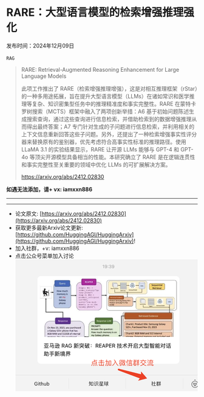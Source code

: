 # RARE：大型语言模型的检索增强推理强化
发布时间：2024年12月09日

`RAG`
> RARE: Retrieval-Augmented Reasoning Enhancement for Large Language Models
>
> 此项工作推出了 RARE（检索增强推理增强），这是对相互推理框架（rStar）的一种多用途拓展，旨在提升大型语言模型（LLMs）在诸如常识和医学推理等复杂、知识密集型任务中的推理精准度和事实完整性。RARE 在蒙特卡罗树搜索（MCTS）框架中融入了两项创新举措：A6 基于初始问题陈述生成搜索查询，通过这些查询进行信息检索，并借助检索到的数据增强推理从而得出最终答案；A7 专门针对生成的子问题进行信息检索，并利用相关的上下文信息重新回答这些子问题。另外，还提出了一种检索增强事实性评分器来替换原有的鉴别器，优先考虑符合高事实性标准的推理路径。使用 LLaMA 3.1 的实验结果显示，RARE 让开源 LLMs 能够与 GPT-4 和 GPT-4o 等顶尖开源模型具备相当的性能。本研究确立了 RARE 是在逻辑连贯性和事实完整性至关重要的领域中优化 LLMs 的可扩展解决方案。
>
> https://arxiv.org/abs/2412.02830

**如遇无法添加，请+ vx: iamxxn886**
<hr />


<hr />

- 论文原文: [https://arxiv.org/abs/2412.02830](https://arxiv.org/abs/2412.02830)
- 获取更多最新Arxiv论文更新: [https://github.com/HuggingAGI/HuggingArxiv](https://github.com/HuggingAGI/HuggingArxiv)!
- 加入社群，+v: iamxxn886
- 点击公众号菜单加入讨论
![](https://raw.githubusercontent.com/HuggingAGI/wx_assets/main/2024/07/31/1722434818326-94339e92-22f1-4472-9d27-fed232f70b5d.jpeg)